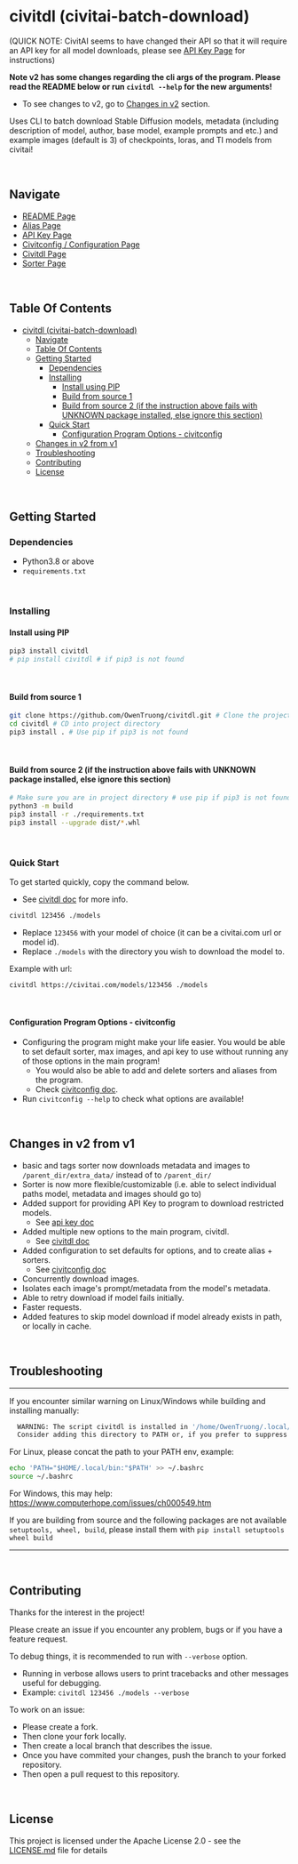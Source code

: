 # civitdl (civitai-batch-download)

(QUICK NOTE: CivitAI seems to have changed their API so that it will require an API key for all model downloads, please see [API Key Page](/doc/api_key.md) for instructions)

**Note v2 has some changes regarding the cli args of the program. Please read the README below or run `civitdl --help` for the new arguments!**
- To see changes to v2, go to [Changes in v2](#changes-in-v2-from-v1) section.

Uses CLI to batch download Stable Diffusion models, metadata (including description of model, author, base model, example prompts and etc.) and example images (default is 3) of checkpoints, loras, and TI models from civitai!

<br/>

## Navigate
- [README Page](/README.md)
- [Alias Page](/doc/alias.md)
- [API Key Page](/doc/api_key.md)
- [Civitconfig / Configuration Page](/doc/civitconfig.md)
- [Civitdl Page](/doc/civitdl.md)
- [Sorter Page](/doc/sorter.md)

<br/>

## Table Of Contents
- [civitdl (civitai-batch-download)](#civitdl-civitai-batch-download)
  - [Navigate](#navigate)
  - [Table Of Contents](#table-of-contents)
  - [Getting Started](#getting-started)
    - [Dependencies](#dependencies)
    - [Installing](#installing)
      - [Install using PIP](#install-using-pip)
      - [Build from source 1](#build-from-source-1)
      - [Build from source 2 (if the instruction above fails with UNKNOWN package installed, else ignore this section)](#build-from-source-2-if-the-instruction-above-fails-with-unknown-package-installed-else-ignore-this-section)
    - [Quick Start](#quick-start)
      - [Configuration Program Options - civitconfig](#configuration-program-options---civitconfig)
  - [Changes in v2 from v1](#changes-in-v2-from-v1)
  - [Troubleshooting](#troubleshooting)
  - [Contributing](#contributing)
  - [License](#license)

<br/>

## Getting Started

### Dependencies
* Python3.8 or above
* `requirements.txt`

<br/>

### Installing

#### Install using PIP
```bash
pip3 install civitdl 
# pip install civitdl # if pip3 is not found
```

<br/>

#### Build from source 1
```bash
git clone https://github.com/OwenTruong/civitdl.git # Clone the project
cd civitdl # CD into project directory
pip3 install . # Use pip if pip3 is not found
```

<br />

#### Build from source 2 (if the instruction above fails with UNKNOWN package installed, else ignore this section)
```bash
# Make sure you are in project directory # use pip if pip3 is not found
python3 -m build
pip3 install -r ./requirements.txt
pip3 install --upgrade dist/*.whl
```
<br />


### Quick Start
To get started quickly, copy the command below.
- See [civitdl doc](/doc/civitdl.md) for more info.

``` bash
civitdl 123456 ./models
```
- Replace `123456` with your model of choice (it can be a civitai.com url or model id).
- Replace `./models` with the directory you wish to download the model to.

Example with url:
```bash
civitdl https://civitai.com/models/123456 ./models
```

<br/>

#### Configuration Program Options - civitconfig
- Configuring the program might make your life easier. You would be able to set default sorter, max images, and api key to use without running any of those options in the main program!
  - You would also be able to add and delete sorters and aliases from the program.
  - Check [civitconfig doc](/doc/civitconfig.md).
- Run `civitconfig --help` to check what options are available!

<br/>

## Changes in v2 from v1
- basic and tags sorter now downloads metadata and images to `/parent_dir/extra_data/` instead of to `/parent_dir/`
- Sorter is now more flexible/customizable (i.e. able to select individual paths model, metadata and images should go to)
- Added support for providing API Key to program to download restricted models.
  - See [api key doc](/doc/api_key.md)
- Added multiple new options to the main program, civitdl.
  - See [civitdl doc](/doc/civitdl.md)
- Added configuration to set defaults for options, and to create alias + sorters.
  - See [civitconfig doc](/doc/civitconfig.md) 
- Concurrently download images.
- Isolates each image's prompt/metadata from the model's metadata.
- Able to retry download if model fails initially.
- Faster requests.
- Added features to skip model download if model already exists in path, or locally in cache.

<br/>

## Troubleshooting

------

If you encounter similar warning on Linux/Windows while building and installing manually:
```bash
  WARNING: The script civitdl is installed in '/home/OwenTruong/.local/bin' which is not on PATH.
  Consider adding this directory to PATH or, if you prefer to suppress this warning, use --no-warn-script-location.
```

For Linux, please concat the path to your PATH env, example:
```bash
echo 'PATH="$HOME/.local/bin:"$PATH' >> ~/.bashrc
source ~/.bashrc
```

For Windows, this may help: https://www.computerhope.com/issues/ch000549.htm

If you are building from source and the following packages are not available `setuptools, wheel, build`, please install them with `pip install setuptools wheel build`

------

<br/>



## Contributing

Thanks for the interest in the project!

Please create an issue if you encounter any problem, bugs or if you have a feature request.

To debug things, it is recommended to run with `--verbose` option.
* Running in verbose allows users to print tracebacks and other messages useful for debugging.
* Example: `civitdl 123456 ./models --verbose`

To work on an issue:
* Please create a fork.
* Then clone your fork locally.
* Then create a local branch that describes the issue.
* Once you have commited your changes, push the branch to your forked repository.
* Then open a pull request to this repository.

<br/>

## License

This project is licensed under the Apache License 2.0 - see the [LICENSE.md](./License) file for details

